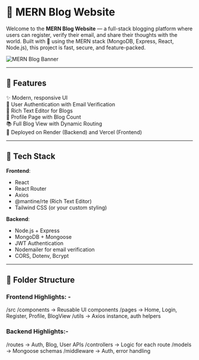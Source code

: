 # 🚀 MERN Blog Website

Welcome to the **MERN Blog Website** — a full-stack blogging platform where users can register, verify their email, and share their thoughts with the world. Built with 💖 using the MERN stack (MongoDB, Express, React, Node.js), this project is fast, secure, and feature-packed.

![MERN Blog Banner](https://via.placeholder.com/1200x400?text=MERN+Blog+Website)

---

## 🌟 Features

✨ Modern, responsive UI  
🔐 User Authentication with Email Verification  
📝 Rich Text Editor for Blogs  
👤 Profile Page with Blog Count  
📚 Full Blog View with Dynamic Routing  
🚀 Deployed on Render (Backend) and Vercel (Frontend)

---

## 🧱 Tech Stack

**Frontend**:  
- React  
- React Router  
- Axios  
- @mantine/rte (Rich Text Editor)  
- Tailwind CSS (or your custom styling)

**Backend**:  
- Node.js + Express  
- MongoDB + Mongoose  
- JWT Authentication  
- Nodemailer for email verification  
- CORS, Dotenv, Bcrypt

---

## 📂 Folder Structure
  ### Frontend Highlights: -
  /src /components → Reusable UI components /pages → Home, Login, Register, Profile, BlogView /utils → Axios instance, auth helpers

  ### Backend Highlights:-
  /routes → Auth, Blog, User APIs /controllers → Logic for each route /models → Mongoose schemas /middleware → Auth, error handling


